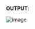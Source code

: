 **OUTPUT**:

![image](https://user-images.githubusercontent.com/55509487/125628926-96038fda-c049-4704-a46e-33081c9b5128.png)
